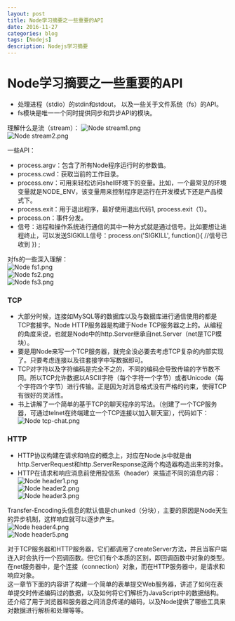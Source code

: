 ```yaml
---
layout: post
title: Node学习摘要之一些重要的API 
date: 2016-11-27
categories: blog
tags: [Nodejs]
description: Nodejs学习摘要
---
```


# Node学习摘要之一些重要的API  
 - 处理进程（stdio）的stdin和stdout， 以及一些关于文件系统（fs）的API。  
 - fs模块是唯一一个同时提供同步和异步API的模块。    

理解什么是流（stream）：
![Node stream1.png](http://upload-images.jianshu.io/upload_images/3001083-f3819912143fa6de.png?imageMogr2/auto-orient/strip%7CimageView2/2/w/1240)    
![Node stream2.png](http://upload-images.jianshu.io/upload_images/3001083-83907ebeb0547be0.png?imageMogr2/auto-orient/strip%7CimageView2/2/w/1240)    

一些API：      
 - process.argv：包含了所有Node程序运行时的参数值。    
 - process.cwd：获取当前的工作目录。    
 - process.env：可用来轻松访问shell环境下的变量。比如，一个最常见的环境变量就是NODE_ENV，该变量用来控制程序是运行在开发模式下还是产品模式下。    
 - process.exit：用于退出程序，最好使用退出代码1, process.exit（1）。    
 - process.on：事件分发。        
 - 信号：进程和操作系统进行通信的其中一种方式就是通过信号。比如要想让进程终止，可以发送SIGKILL信号：process.on('SIGKILL', function(){ //信号已收到 }) ;      

对fs的一些深入理解：    
![Node fs1.png](http://upload-images.jianshu.io/upload_images/3001083-ecde37ac9e78dfee.png?imageMogr2/auto-orient/strip%7CimageView2/2/w/1240)    
![Node fs2.png](http://upload-images.jianshu.io/upload_images/3001083-8f5a1b9766b079f6.png?imageMogr2/auto-orient/strip%7CimageView2/2/w/1240)    
![Node fs3.png](http://upload-images.jianshu.io/upload_images/3001083-7c1b09e32652447a.png?imageMogr2/auto-orient/strip%7CimageView2/2/w/1240)   

### TCP    
 - 大部分时候，连接如MySQL等的数据库以及与数据库进行通信使用的都是TCP套接字。Node HTTP服务器是构建于Node TCP服务器之上的。从编程的角度来说，也就是Node中的http.Server继承自net.Server（net是TCP模块）。   
 - 要是用Node来写一个TCP服务器，就完全没必要去考虑TCP复杂的内部实现了。只要考虑连接以及往套接字中写数据即可。   
 - TCP对字符以及字符编码是完全不之的，不同的编码会导致传输的字节数不同。所以TCP允许数据以ASCⅡ字符（每个字符一个字节）或者Unicode（每个字符四个字节）进行传输。正是因为对消息格式没有严格的约束，使得TCP有很好的灵活性。  
 - 书上讲解了一个简单的基于TCP的聊天程序的写法。（创建了一个TCP服务器，可通过telnet在终端建立一个TCP连接以加入聊天室），代码如下：    
![Node tcp-chat.png](http://upload-images.jianshu.io/upload_images/3001083-5e7cb87dc88ef6b5.png?imageMogr2/auto-orient/strip%7CimageView2/2/w/1240)    

### HTTP   
 - HTTP协议构建在请求和响应的概念上，对应在Node.js中就是由http.ServerRequest和http.ServerResponse这两个构造器构造出来的对象。   
 - HTTP在请求和响应消息前使用投信系（header）来描述不同的消息内容：   
![Node header1.png](http://upload-images.jianshu.io/upload_images/3001083-870d54d1bc5baa19.png?imageMogr2/auto-orient/strip%7CimageView2/2/w/1240)    
![Node header2.png](http://upload-images.jianshu.io/upload_images/3001083-3dc1dd77bca2434a.png?imageMogr2/auto-orient/strip%7CimageView2/2/w/1240)    
![Node header3.png](http://upload-images.jianshu.io/upload_images/3001083-aa41f4df198c319e.png?imageMogr2/auto-orient/strip%7CimageView2/2/w/1240)    

Transfer-Encoding头信息的默认值是chunked（分块），主要的原因是Node天生的异步机制，这样响应就可以逐步产生。    
![Node header4.png](http://upload-images.jianshu.io/upload_images/3001083-ae6925eee3558286.png?imageMogr2/auto-orient/strip%7CimageView2/2/w/1240)    
![Node header5.png](http://upload-images.jianshu.io/upload_images/3001083-0e066afe850698f6.png?imageMogr2/auto-orient/strip%7CimageView2/2/w/1240)   

对于TCP服务器和HTTP服务器，它们都调用了createServer方法，并且当客户端连入时会执行一个回调函数。但它们有个本质的区别，即回调函数中对象的类型。在net服务器中，是个连接（connection）对象，而在HTTP服务器中，是请求和响应对象。   
这一章节下面的内容讲了构建一个简单的表单提交Web服务器，讲述了如何在表单提交时传递编码过的数据，以及如何将它们解析为JavaScript中的数据结构。还介绍了用于浏览器和服务器之间消息传递的编码，以及Node提供了哪些工具来对数据进行解析和处理等等。
